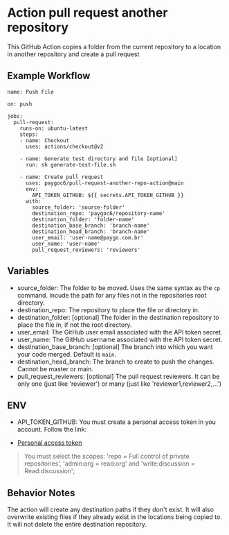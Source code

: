 # Action pull request another repository 
This GitHub Action copies a folder from the current repository to a location in another repository and create a pull request

## Example Workflow
    name: Push File

    on: push

    jobs:
      pull-request:
        runs-on: ubuntu-latest
        steps:
        - name: Checkout
          uses: actions/checkout@v2

        - name: Generate test directory and file [optional]
          run: sh generate-test-file.sh

        - name: Create pull request
          uses: paygoc6/pull-request-another-repo-action@main
          env:
            API_TOKEN_GITHUB: ${{ secrets.API_TOKEN_GITHUB }}
          with:
            source_folder: 'source-folder'
            destination_repo: 'paygoc6/repository-name'
            destination_folder: 'folder-name'
            destination_base_branch: 'branch-name'
            destination_head_branch: 'branch-name'
            user_email: 'user-name@paygo.com.br'
            user_name: 'user-name'
            pull_request_reviewers: 'reviewers'

## Variables
* source_folder: The folder to be moved. Uses the same syntax as the `cp` command. Incude the path for any files not in the repositories root directory.
* destination_repo: The repository to place the file or directory in.
* destination_folder: [optional] The folder in the destination repository to place the file in, if not the root directory.
* user_email: The GitHub user email associated with the API token secret.
* user_name: The GitHub username associated with the API token secret.
* destination_base_branch: [optional] The branch into which you want your code merged. Default is `main`.
* destination_head_branch: The branch to create to push the changes. Cannot be master or main.
* pull_request_reviewers: [optional] The pull request reviewers. It can be only one (just like 'reviewer') or many (just like 'reviewer1,reviewer2,...')

## ENV
* API_TOKEN_GITHUB: You must create a personal access token in you account. Follow the link:
- [Personal access token](https://docs.github.com/en/free-pro-team@latest/github/authenticating-to-github/creating-a-personal-access-token)

> You must select the scopes: 'repo = Full control of private repositories', 'admin:org = read:org' and 'write:discussion = Read:discussion'; 


## Behavior Notes
The action will create any destination paths if they don't exist. It will also overwrite existing files if they already exist in the locations being copied to. It will not delete the entire destination repository.
